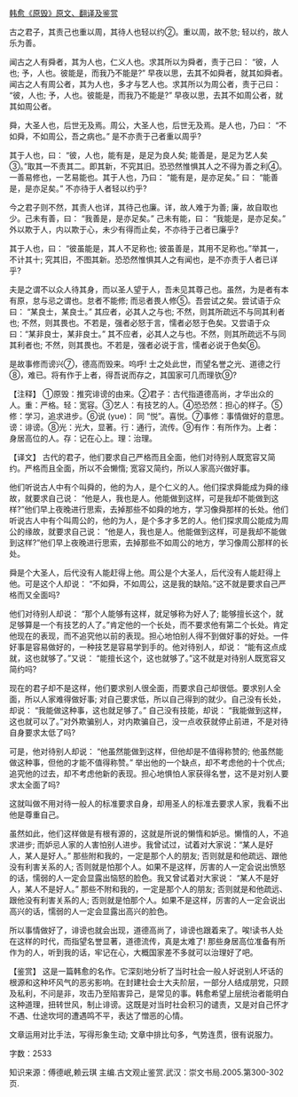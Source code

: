 [韩愈《原毁》原文、翻译及鉴赏](https://www.vrrw.net/wx/14095.html)

古之君子，其责己也重以周，其待人也轻以约②。重以周，故不怠; 轻以约，故人乐为善。

闻古之人有舜者，其为人也，仁义人也。求其所以为舜者，责于己曰： “彼，人也; 予，人也。彼能是，而我乃不能是?” 早夜以思，去其不如舜者，就其如舜者。闻古之人有周公者，其为人也，多才与艺人也。求其所以为周公者，责于己曰： “彼，人也; 予，人也。彼能是，而我乃不能是?” 早夜以思，去其不如周公者，就其如周公者。

舜，大圣人也，后世无及焉。周公，大圣人也，后世无及焉。是人也，乃曰： “不如舜，不如周公，吾之病也。” 是不亦责于己者重以周乎?

其于人也，曰： “彼，人也，能有是，是足为良人矣; 能善是，是足为艺人矣③。”取其一不责其二。即其新，不究其旧。恐恐然惟惧其人之不得为善之利④。一善易修也，一艺易能也。其于人也，乃曰： “能有是，是亦足矣。” 曰： “能善是，是亦足矣。” 不亦待于人者轻以约乎?

今之君子则不然，其责人也详，其待己也廉。详，故人难于为善; 廉，故自取也少。己未有善，曰： “我善是，是亦足矣。” 己未有能，曰： “我能是，是亦足矣。” 外以欺于人，内以欺于心，未少有得而止矣，不亦待于己者已廉乎?

其于人也，曰： “彼虽能是，其人不足称也; 彼虽善是，其用不足称也。”举其一，不计其十; 究其旧，不图其新。恐恐然惟惧其人之有闻也，是不亦责于人者已详乎?

夫是之谓不以众人待其身，而以圣人望于人，吾未见其尊己也。虽然，为是者有本有原，怠与忌之谓也。怠者不能修; 而忌者畏人修⑤。吾尝试之矣。尝试语于众曰： “某良士，某良士。” 其应者，必其人之与也; 不然，则其所疏远不与同其利者也; 不然，则其畏也。不若是，强者必怒于言，懦者必怒于色矣。又尝语于众曰：“某非良士，某非良士。” 其不应者，必其人之与也。不然，则其所疏远不与同其利者也; 不然，则其畏也。不若是，强者必说于言，懦者必说于色矣⑥。

是故事修而谤兴⑦，德高而毁来。呜呼! 士之处此世，而望名誉之光、道德之行⑧，难已。将有作于上者，得吾说而存之，其国家可几而理欤⑨?



【注释】 ①原毁：推究诽谤的由来。②君子：古代指道德高尚，才华出众的人。重：严格。轻：宽容。③艺人：有技艺的人。④恐恐然：担心的样子。⑤修：学习，追求进步。⑥说 (yue)： 同 “悦”。喜悦。⑦事修：事情做好的意思。谤：诽谤。⑧光：光大，显著。行：通行，流传。⑨有作：有所作为。上者： 身居高位的人。存：记在心上。理：治理。

【译文】 古代的君子，他们要求自己严格而且全面，他们对待别人既宽容又简约。严格而且全面，所以不会懒惰; 宽容又简约，所以人家高兴做好事。

他们听说古人中有个叫舜的，他的为人，是个仁义的人。他们探求舜能成为舜的缘故，就要求自己说： “他是人，我也是人。他能做到这样，可是我却不能做到这样?”他们早上夜晚进行思索，去掉那些不如舜的地方，学习像舜那样的长处。他们听说古人中有个叫周公的，他的为人，是个多才多艺的人。他们探求周公能成为周公的缘故，就要求自己说： “他是人，我也是人。他能做到这样，可是我却不能做到这样?”他们早上夜晚进行思索，去掉那些不如周公的地方，学习像周公那样的长处。

舜是个大圣人，后代没有人能赶得上他。周公是个大圣人，后代没有人能赶得上他。可是这个人却说： “不如舜，不如周公，这是我的缺陷。”这不就是要求自己严格而又全面吗?

他们对待别人却说： “那个人能够有这样，就足够称为好人了; 能够擅长这个，就足够算是一个有技艺的人了。”肯定他的一个长处，而不要求他有第二个长处。肯定他现在的表现，而不追究他以前的表现。担心地怕别人得不到做好事的好处。一件好事是容易做好的，一种技艺是容易学到手的。他对待别人，却说： “能有这点成就，这也就够了。”又说： “能擅长这个，这也就够了。”这不就是对待别人既宽容又简约吗?

现在的君子却不是这样，他们要求别人很全面，而要求自己却很低。要求别人全面，所以人家难得做好事; 对自己要求低，所以自己得到的就少。自己没有长处，却说： “我能做这种事，这也就足够了。” 自己没有技能，却说： “我能做到这样，这也就可以了。”对外欺骗别人，对内欺骗自己，没一点收获就停止前进，不是对待自身要求太低了吗?

可是，他对待别人却说： “他虽然能做到这样，但他却是不值得称赞的; 他虽然能做这种事，但他的才能不值得称赞。” 举出他的一个缺点，却不考虑他的十个优点; 追究他的过去，却不考虑他新的表现。担心地惧怕人家获得名誉，这不是对别人要求太全面了吗?

这就叫做不用对待一般人的标准要求自身，却用圣人的标准去要求人家，我看不出他是尊重自己。

虽然如此，他们这样做是有根有源的，这就是所说的懒惰和妒忌。懒惰的人，不追求进步; 而妒忌人家的人害怕别人进步。我曾试过，试着对大家说：“某人是好人，某人是好人。” 那些附和我的，一定是那个人的朋友; 否则就是和他疏远、跟他没有利害关系的人; 否则就是怕那个人。如果不是这样，厉害的人一定会说出愤怒的话，懦弱的人一定会显露出恼怒的脸色。我又曾试着对大家说： “某人不是好人，某人不是好人。” 那些不附和我的，一定是那个人的朋友; 否则就是和他疏远、跟他没有利害关系的人; 否则就是怕那个人。如果不是这样，厉害的人一定会说出高兴的话，懦弱的人一定会显露出高兴的脸色。

所以事情做好了，诽谤也就会出现，道德高尚了，诽谤也跟着来了。唉!读书人处在这样的时代，而指望名誉显著，道德流传，真是太难了! 那些身居高位准备有所作为的人，听到我的话，牢记在心，大概国家差不多就可以治理好了吧。

【鉴赏】 这是一篇韩愈的名作。它深刻地分析了当时社会一般人好说别人坏话的根源和这种坏风气的恶劣影响。在封建社会士大夫阶层，一部分人结成朋党，只顾及私利，不问是非，攻击乃至陷害异己，是常见的事。韩愈希望上层统治者能明白这种道理，扭转世风，制止诽谤。这既是对当时社会积习的谴责，又是对自己怀才不遇、仕途坎坷的遭遇鸣不平，表达了憎恶的心情。

文章运用对比手法，写得形象生动; 文章中排比句多，气势连贯，很有说服力。

字数：2533

知识来源：傅德岷,赖云琪 主编.古文观止鉴赏.武汉：崇文书局.2005.第300-302页.

